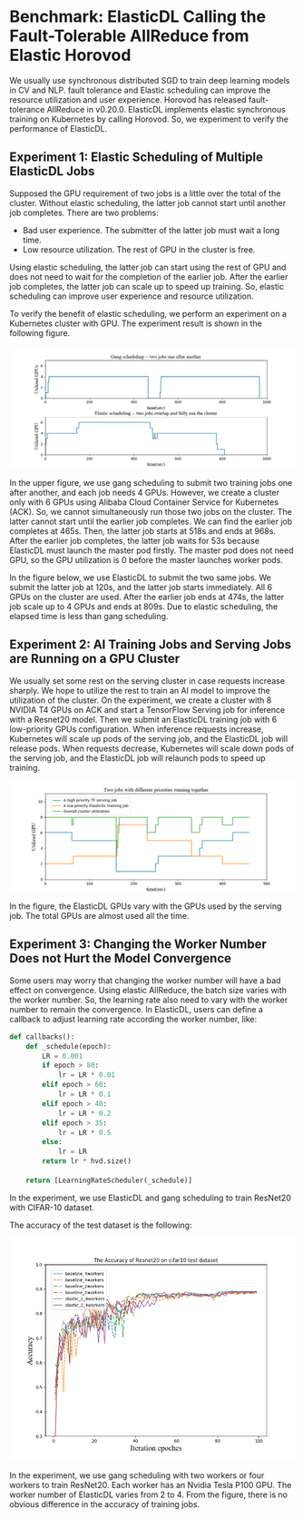 # Benchmark: ElasticDL Calling the Fault-Tolerable AllReduce from Elastic Horovod

We usually use synchronous distributed SGD to train deep learning models in CV
and NLP. fault tolerance and Elastic scheduling can improve the resource utilization
and user experience. Horovod has released fault-tolerance AllReduce in v0.20.0.
ElasticDL implements elastic synchronous training on Kubernetes by calling
Horovod. So, we experiment to verify the performance of ElasticDL.

## Experiment 1: Elastic Scheduling of Multiple ElasticDL Jobs

Supposed the GPU requirement of two jobs is a little over the total of the
cluster. Without elastic scheduling, the latter job cannot start until
another job completes. There are two problems:

- Bad user experience. The submitter of the latter job must wait a long time.
- Low resource utilization. The rest of GPU in the cluster is free.

Using elastic scheduling, the latter job can start using the rest of GPU and
does not need to wait for the completion of the earlier job.
After the earlier job completes, the latter job can scale up to speed up
training. So, elastic scheduling can improve user experience and
resource utilization.

To verify the benefit of elastic scheduling, we perform an experiment on a
Kubernetes cluster with GPU. The experiment result is shown in the following
figure.

![overlap jobs](./data/experiment_1.png)

In the upper figure, we use gang scheduling to submit two training jobs one
after another, and each job needs 4 GPUs. However, we create a cluster
only with 6 GPUs using Alibaba Cloud Container Service for Kubernetes (ACK).
So, we cannot simultaneously run those two jobs on the cluster.
The latter cannot start until the earlier job completes.
We can find the earlier job completes at 465s. Then,
the latter job starts at 518s and ends at 968s. After the
earlier job completes, the latter job waits for 53s because ElasticDL must
launch the master pod firstly. The master pod does not need GPU,
so the GPU utilization is 0 before the master launches worker pods.

In the figure below, we use ElasticDL to submit the two same jobs.
We submit the latter job at 120s, and the latter job starts immediately.
All 6 GPUs on the cluster are used. After the earlier job ends at 474s,
the latter job scale up to 4 GPUs and ends at 809s. Due to elastic scheduling,
the elapsed time is less than gang scheduling.

## Experiment 2: AI Training Jobs and Serving Jobs are Running on a GPU Cluster

We usually set some rest on the serving cluster in case requests increase
sharply. We hope to utilize the rest to train an AI model to improve the
utilization of the cluster. On the experiment, we create a cluster with
8 NVIDIA T4 GPUs on ACK and start a TensorFlow Serving job for inference
with a Resnet20 model. Then we submit an ElasticDL training job with 6
low-priority GPUs configuration. When inference requests increase,
Kubernetes will scale up pods of the serving job, and the ElasticDL job will
release pods. When requests decrease, Kubernetes will scale down pods of
the serving job, and the ElasticDL job will relaunch pods to speed up training.

![preemption](./data/experiment_2.png)

In the figure, the ElasticDL GPUs vary with the GPUs used by the serving job.
The total GPUs are almost used all the time.

## Experiment 3: Changing the Worker Number Does not Hurt the Model Convergence

Some users may worry that changing the worker number will have a bad effect on
convergence. Using elastic AllReduce, the batch size varies with the worker
number. So, the learning rate also need to vary with the worker number to
remain the convergence. In ElasticDL, users can define a callback to adjust
learning rate according the worker number, like:

```python
def callbacks():
    def _schedule(epoch):
        LR = 0.001
        if epoch > 80:
            lr = LR * 0.01
        elif epoch > 60:
            lr = LR * 0.1
        elif epoch > 40:
            lr = LR * 0.2
        elif epoch > 35:
            lr = LR * 0.5
        else:
            lr = LR
        return lr * hvd.size()

    return [LearningRateScheduler(_schedule)]
```

In the experiment, we use ElasticDL and gang scheduling to train ResNet20 with
CIFAR-10 dataset.

The accuracy of the test dataset is the following:

![accuracy](./data/experiment_3.png)

In the experiment, we use gang scheduling with two workers or four workers
to train ResNet20. Each worker has an Nvidia Tesla P100 GPU.
The worker number of ElasticDL varies from 2 to 4. From the figure, there
is no obvious difference in the accuracy of training jobs.
